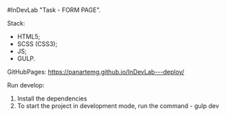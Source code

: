 #InDevLab "Task - FORM PAGE".

Stack: 
- HTML5;
- SCSS (CSS3);
- JS;
- GULP.


GitHubPages: https://panartemg.github.io/InDevLab---deploy/

Run develop:
1. Install the dependencies
2. To start the project in development mode, run the command - gulp dev
